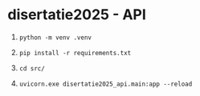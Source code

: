 # disertatie2025 - API
1. ```
   python -m venv .venv
   ```
2. ```
   pip install -r requirements.txt
   ```
3. ```
   cd src/
   ```
5. ```
   uvicorn.exe disertatie2025_api.main:app --reload
   ```
